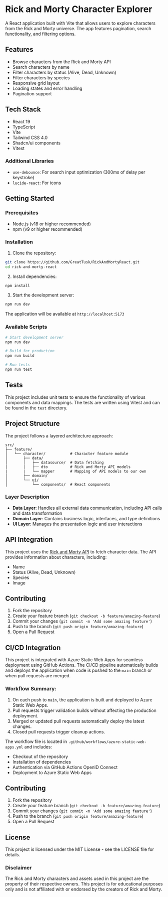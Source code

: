 # Rick and Morty Character Explorer

A React application built with Vite that allows users to explore characters from the Rick and Morty universe. The app features pagination, search functionality, and filtering options.

## Features

- Browse characters from the Rick and Morty API
- Search characters by name
- Filter characters by status (Alive, Dead, Unknown)
- Filter characters by species
- Responsive grid layout
- Loading states and error handling
- Pagination support

## Tech Stack

- React 19
- TypeScript
- Vite
- Tailwind CSS 4.0
- Shadcn/ui components
- Vitest

### Additional Libraries
- `use-debounce`: For search input optimization (300ms of delay per keystroke)
- `lucide-react`: For icons

## Getting Started

### Prerequisites

- Node.js (v18 or higher recommended)
- npm (v9 or higher recommended)

### Installation

1. Clone the repository:
```bash
git clone https://github.com/GreatTusk/RickAndMortyReact.git
cd rick-and-morty-react
```

2. Install dependencies:
```bash
npm install
```

3. Start the development server:
```bash
npm run dev
```

The application will be available at `http://localhost:5173`

### Available Scripts

```bash
# Start development server
npm run dev

# Build for production
npm run build

# Run tests
npm run test
```
## Tests

This project includes unit tests to ensure the functionality of various components and data mappings. The tests are written using Vitest and can be found in the `test` directory.
## Project Structure

The project follows a layered architecture approach:

```
src/
├── feature/
│   └── character/           # Character feature module
│       ├── data/            
│       │   ├── datasource/  # Data fetching
|       |   ├── dto          # Rick and Morty API models
|       |   └── mapper       # Mapping of API models to our own
│       ├── domain/          
│       └── ui/              
│           └── components/  # React components
```

### Layer Description

- **Data Layer**: Handles all external data communication, including API calls and data transformation
- **Domain Layer**: Contains business logic, interfaces, and type definitions
- **UI Layer**: Manages the presentation logic and user interactions

## API Integration

This project uses the [Rick and Morty API](https://rickandmortyapi.com/) to fetch character data. The API provides information about characters, including:

- Name
- Status (Alive, Dead, Unknown)
- Species
- Image

## Contributing

1. Fork the repository
2. Create your feature branch (`git checkout -b feature/amazing-feature`)
3. Commit your changes (`git commit -m 'Add some amazing feature'`)
4. Push to the branch (`git push origin feature/amazing-feature`)
5. Open a Pull Request

## CI/CD Integration

This project is integrated with Azure Static Web Apps for seamless deployment using GitHub Actions. The CI/CD pipeline automatically builds and deploys the application when code is pushed to the `main` branch or when pull requests are merged.

### Workflow Summary:
1. On each push to `main`, the application is built and deployed to Azure Static Web Apps.
2. Pull requests trigger validation builds without affecting the production deployment.
3. Merged or updated pull requests automatically deploy the latest changes.
4. Closed pull requests trigger cleanup actions.

The workflow file is located in `.github/workflows/azure-static-web-apps.yml` and includes:

- Checkout of the repository
- Installation of dependencies
- Authentication via GitHub Actions OpenID Connect
- Deployment to Azure Static Web Apps

## Contributing

1. Fork the repository
2. Create your feature branch (`git checkout -b feature/amazing-feature`)
3. Commit your changes (`git commit -m 'Add some amazing feature'`)
4. Push to the branch (`git push origin feature/amazing-feature`)
5. Open a Pull Request

## License

This project is licensed under the MIT License - see the LICENSE file for details.

### Disclaimer

The Rick and Morty characters and assets used in this project are the property of their respective owners. This project is for educational purposes only and is not affiliated with or endorsed by the creators of Rick and Morty.